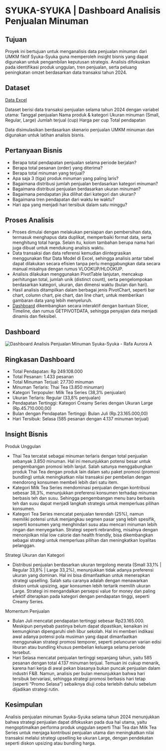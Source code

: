 # SYUKA-SYUKA | Dashboard Analisis Penjualan Minuman

## Tujuan 
Proyek ini bertujuan untuk menganalisis data penjualan minuman dari UMKM fiktif Syuka-Syuka guna memperoleh insight bisnis yang dapat digunakan untuk pengambilan keputusan strategis.
Analisis difokuskan pada identifikasi produk unggulan, tren penjualan, serta peluang peningkatan omzet berdasarkan data transaksi tahun 2024.

## Dataset
<a href="https://github.com/rafaauroraa/Data-Analisis-Dashboard-Excel/blob/main/Project%20Excel%20-%20Analisis%20Penjualan%20Minuman%20Syukasyuka%20-%20Rafa%20Aurora%20Affariha.xlsx">Data Excel</a>

Dataset berisi data transaksi penjualan selama tahun 2024 dengan variabel utama:
Tanggal penjualan
Nama produk & kategori
Ukuran minuman (Small, Regular, Large)
Jumlah terjual (cup)
Harga per cup
Total pendapatan

Data disimulasikan berdasarkan skenario penjualan UMKM minuman dan digunakan untuk latihan analisis bisnis.

## Pertanyaan Bisnis 
- Berapa total pendapatan penjualan selama periode berjalan?
- Berapa total pesanan (order) yang diterima?
- Berapa total minuman yang terjual?
- Apa saja 3 (tiga) produk minuman yang paling laris?
- Bagaimana distribusi jumlah penjualan berdasarkan kategori minuman?
- Bagaimana distribusi penjualan berdasarkan ukuran minuman?
- Bagaimana pendapatan jika dilihat dari kategori dan ukuran?
- Bagaimana tren pendapatan dari waktu ke waktu?
- Hari apa yang menjadi hari tersibuk dalam satu minggu?

## Proses Analisis
- Proses dimulai dengan melakukan persiapan dan pembersihan data, termasuk menghapus data duplikat, memperbaiki format data, serta menghitung total harga. Selain itu, kolom tambahan berupa nama hari juga dibuat untuk mendukung analisis waktu.
- Data transaksi dan data referensi kemudian diintegrasikan menggunakan fitur Data Model di Excel, sehingga analisis antar tabel dapat dilakukan secara efisien tanpa perlu menggabungkan data secara manual misalnya dengan rumus VLOOKUP/HLOOKUP.
- Analisis dilakukan menggunakan PivotTable lanjutan, mencakup perhitungan total, jumlah unik (distinct count), serta pengelompokan berdasarkan kategori, ukuran, dan dimensi waktu (bulan dan hari).
- Hasil analisis ditampilkan dalam berbagai jenis PivotChart, seperti bar chart, column chart, pie chart, dan line chart, untuk memberikan gambaran data yang lebih menyeluruh.
- <a href="https://github.com/rafaauroraa/Data-Analisis-Dashboard-Excel/blob/main/Project%20Excel%20-%20Analisis%20Penjualan%20Minuman%20Syukasyuka%20-%20Rafa%20Aurora%20Affariha.xlsx">Dashboard</a> dikembangkan secara interaktif dengan bantuan Slicer, Timeline, dan rumus GETPIVOTDATA, sehingga penyajian data menjadi dinamis dan fleksibel. 

## Dashboard
![Dashboard Analisis Penjualan Minuman Syuka-Syuka - Rafa Aurora A](https://github.com/user-attachments/assets/5419bc74-46c5-456c-8360-c71eba5665ae)

## Ringkasan Dashboard
- Total Pendapatan: Rp 249.108.000
- Total Pesanan: 1.433 pesanan
- Total Minuman Terjual: 27.730 minuman
- Minuman Terlaris: Thai Tea (3.850 minuman)
- Kategori Terpopuler: Milk Tea Series (38,3% penjualan)
- Ukuran Terlaris: Regular (33,8% penjualan)
- Pendapatan Tertinggi: Kategori Creamy Series dengan Ukuran Large (Rp.45.710.000,00)
- Bulan dengan Pendapatan Tertinggi: Bulan Juli (Rp.23.165.000,00)
- Hari Tersibuk: Selasa (585 pesanan dengan 4.137 minuman terjual)

## Insight Bisnis
Produk Unggulan
- Thai Tea tercatat sebagai minuman terlaris dengan total penjualan sebanyak 3.850 minuman. Hal ini menunjukkan potensi besar untuk pengembangan promosi lebih lanjut. Salah satunya menggabungkan produk Thai Tea dengan produk lain dalam satu paket promosi (promosi bundling) untuk meningkatkan nilai transaksi per pembelian dengan mendorong konsumen membeli lebih dari satu item.
- Kategori Milk Tea Series mendominasi penjualan dengan kontribusi sebesar 38,3%, menunjukkan preferensi konsumen terhadap minuman berbasis teh dan susu. Sehingga pengembangan menu baru berbasis teh dan susu dapat menjadi langkah strategis untuk memperluas pilihan konsumen.
- Kategori Tea Series mencatat penjualan terendah (25%), namun memiliki potensi untuk menjangkau segmen pasar yang lebih spesifik, seperti konsumen yang menghindari susu atau mencari minuman lebih ringan dan menyegarkan. Strategi seperti rebranding, misalnya dengan menonjolkan nilai low calorie dan health friendly, bisa dikembangkan sebagai strategi untuk memperluas pilihan dan meningkatkan loyalitas pelanggan.

Strategi Ukuran dan Kategori
- Distribusi penjualan berdasarkan ukuran tergolong merata (Small 33,1% | Regular 33,8% | Large 33,2%), menunjukkan tidak adanya preferensi ukuran yang dominan. Hal ini bisa dimanfaatkan untuk menerapkan strategi upselling. Salah satu caranya adalah dengan menawarkan diskon untuk upsizing, agar konsumen lebih tertarik memilih ukuran Large. Strategi ini mengandalkan persepsi value for money dan paling efektif diterapkan pada kategori dengan pendapatan tinggi, seperti Creamy Series.

Momentum Penjualan
- Bulan Juli mencatat pendapatan tertinggi sebesar Rp23.165.000. Meskipun penyebab pastinya belum dapat dipastikan, kenaikan ini kemungkinan dipengaruhi oleh libur sekolah. Hal ini memberi indikasi awal adanya potensi pola musiman yang dapat dimanfaatkan menggunakan strategi promosi temporer, seperti peluncuran varian edisi liburan atau bundling khusus pembelian keluarga selama periode tersebut. 
- Hari Selasa mencatat penjualan tertinggi sepanjang tahun, yaitu 585 pesanan dengan total 4.137 minuman terjual. Temuan ini cukup menarik, karena hari kerja di awal pekan biasanya bukan puncak penjualan dalam industri F&B. Namun, analisis per bulan menunjukkan bahwa hari tersibuk bervariasi, sehingga strategi promosi berbasis hari tetap (seperti “Promo Selasa”) sebaiknya diuji coba terlebih dahulu sebelum dijadikan strategi rutin.

## Kesimpulan
Analisis penjualan minuman Syuka-Syuka selama tahun 2024 menunjukkan bahwa strategi penjualan dapat difokuskan pada dua hal utama, yaitu mengoptimalkan performa produk unggulan seperti Thai Tea dan Milk Tea Series untuk menjaga kontribusi penjualan utama dan meningkatkan nilai transaksi melalui strategi upselling ke ukuran Large, dengan pendekatan seperti diskon upsizing atau bundling harga.
